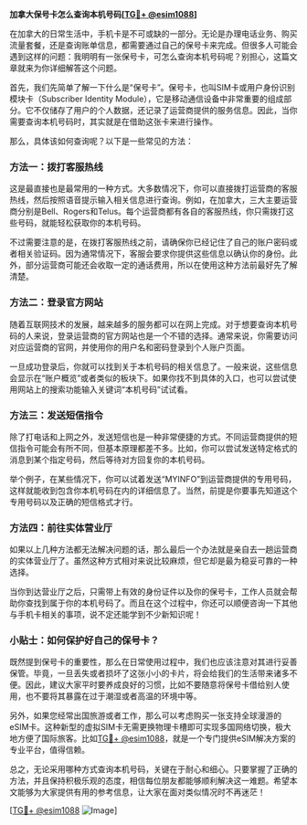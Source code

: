 **加拿大保号卡怎么查询本机号码[[TG💪+ @esim1088](https://t.me/s/esim1088)]**

在加拿大的日常生活中，手机卡是不可或缺的一部分。无论是办理电话业务、购买流量套餐，还是查询账单信息，都需要通过自己的保号卡来完成。但很多人可能会遇到这样的问题：我明明有一张保号卡，可怎么查询本机号码呢？别担心，这篇文章就来为你详细解答这个问题。

首先，我们先简单了解一下什么是“保号卡”。保号卡，也叫SIM卡或用户身份识别模块卡（Subscriber Identity Module），它是移动通信设备中非常重要的组成部分。它不仅储存了用户的个人数据，还记录了运营商提供的服务信息。因此，当你需要查询本机号码时，其实就是在借助这张卡来进行操作。

那么，具体该如何查询呢？以下是一些常见的方法：

### 方法一：拨打客服热线

这是最直接也是最常用的一种方式。大多数情况下，你可以直接拨打运营商的客服热线，然后按照语音提示输入相关信息进行查询。例如，在加拿大，三大主要运营商分别是Bell、Rogers和Telus。每个运营商都有各自的客服热线，你只需拨打这些号码，就能轻松获取你的本机号码。

不过需要注意的是，在拨打客服热线之前，请确保你已经记住了自己的账户密码或者相关验证码。因为通常情况下，客服会要求你提供这些信息以确认你的身份。此外，部分运营商可能还会收取一定的通话费用，所以在使用这种方法前最好先了解清楚。

### 方法二：登录官方网站

随着互联网技术的发展，越来越多的服务都可以在网上完成。对于想要查询本机号码的人来说，登录运营商的官方网站也是一个不错的选择。通常来说，你需要访问对应运营商的官网，并使用你的用户名和密码登录到个人账户页面。

一旦成功登录后，你就可以找到关于本机号码的相关信息了。一般来说，这些信息会显示在“账户概览”或者类似的板块下。如果你找不到具体的入口，也可以尝试使用网站上的搜索功能输入关键词“本机号码”试试看。

### 方法三：发送短信指令

除了打电话和上网之外，发送短信也是一种非常便捷的方式。不同运营商提供的短信指令可能会有所不同，但基本原理都差不多。比如，你可以尝试发送特定格式的消息到某个指定号码，然后等待对方回复你的本机号码。

举个例子，在某些情况下，你可以试着发送“MYINFO”到运营商提供的专用号码，这样就能收到包含你本机号码在内的详细信息了。当然，前提是你要事先知道这个专用号码以及正确的短信格式才行。

### 方法四：前往实体营业厅

如果以上几种方法都无法解决问题的话，那么最后一个办法就是亲自去一趟运营商的实体营业厅了。虽然这种方式相对来说比较麻烦，但它却是最为稳妥可靠的一种选择。

当你到达营业厅之后，只需带上有效的身份证件以及你的保号卡，工作人员就会帮助你查找到属于你的本机号码了。而且在这个过程中，你还可以顺便咨询一下其他与手机卡相关的事项，说不定还能学到不少新知识呢！

### 小贴士：如何保护好自己的保号卡？

既然提到保号卡的重要性，那么在日常使用过程中，我们也应该注意对其进行妥善保管。毕竟，一旦丢失或者损坏了这张小小的卡片，将会给我们的生活带来诸多不便。因此，建议大家平时要养成良好的习惯，比如不要随意将保号卡借给别人使用，也不要将其暴露在过于潮湿或者高温的环境中等。

另外，如果您经常出国旅游或者工作，那么可以考虑购买一张支持全球漫游的eSIM卡。这种新型的虚拟SIM卡无需更换物理卡槽即可实现多国网络切换，极大地方便了国际旅客。比如[TG💪+ @esim1088](https://t.me/s/esim1088)，就是一个专门提供eSIM解决方案的专业平台，值得信赖。

总之，无论采用哪种方式查询本机号码，关键在于耐心和细心。只要掌握了正确的方法，并且保持积极乐观的态度，相信每位朋友都能够顺利解决这一难题。希望本文能够为大家提供有用的参考信息，让大家在面对类似情况时不再迷茫！ 

[[TG💪+ @esim1088](https://t.me/s/esim1088) ![Image](https://i.postimg.cc/4NQfJmqS/Snipaste-2025-05-13-00-14-12.png)]